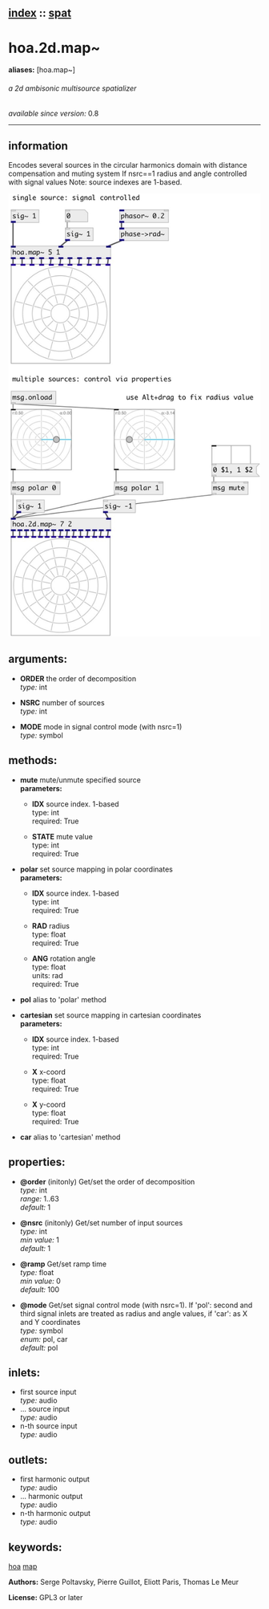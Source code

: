 [index](index.html) :: [spat](category_spat.html)
---

# hoa.2d.map~
**aliases:** [hoa.map\~]


###### a 2d ambisonic multisource spatializer

*available since version:* 0.8

---


## information
Encodes several sources in the circular harmonics domain with distance compensation and muting system If nsrc==1 radius and angle controlled with signal values Note: source indexes are 1-based.


[![example](../examples/img/hoa.2d.map~.jpg)](../examples/pd/hoa.2d.map~.pd)



## arguments:

* **ORDER**
the order of decomposition<br>
_type:_ int<br>

* **NSRC**
number of sources<br>
_type:_ int<br>

* **MODE**
mode in signal control mode (with nsrc=1)<br>
_type:_ symbol<br>



## methods:

* **mute**
mute/unmute specified source<br>
  __parameters:__
  - **IDX** source index. 1-based<br>
    type: int <br>
    required: True <br>

  - **STATE** mute value<br>
    type: int <br>
    required: True <br>

* **polar**
set source mapping in polar coordinates<br>
  __parameters:__
  - **IDX** source index. 1-based<br>
    type: int <br>
    required: True <br>

  - **RAD** radius<br>
    type: float <br>
    required: True <br>

  - **ANG** rotation angle<br>
    type: float <br>
    units: rad <br>
    required: True <br>

* **pol**
alias to &#39;polar&#39; method<br>

* **cartesian**
set source mapping in cartesian coordinates<br>
  __parameters:__
  - **IDX** source index. 1-based<br>
    type: int <br>
    required: True <br>

  - **X** x-coord<br>
    type: float <br>
    required: True <br>

  - **X** y-coord<br>
    type: float <br>
    required: True <br>

* **car**
alias to &#39;cartesian&#39; method<br>




## properties:

* **@order** (initonly)
Get/set the order of decomposition<br>
_type:_ int<br>
_range:_ 1..63<br>
_default:_ 1<br>

* **@nsrc** (initonly)
Get/set number of input sources<br>
_type:_ int<br>
_min value:_ 1<br>
_default:_ 1<br>

* **@ramp** 
Get/set ramp time<br>
_type:_ float<br>
_min value:_ 0<br>
_default:_ 100<br>

* **@mode** 
Get/set signal control mode (with nsrc=1). If &#39;pol&#39;: second and third signal inlets are
treated as radius and angle values, if &#39;car&#39;: as X and Y coordinates<br>
_type:_ symbol<br>
_enum:_ pol, car<br>
_default:_ pol<br>



## inlets:

* first source input<br>
_type:_ audio
* ... source input<br>
_type:_ audio
* n-th source input<br>
_type:_ audio



## outlets:

* first harmonic output<br>
_type:_ audio
* ... harmonic output<br>
_type:_ audio
* n-th harmonic output<br>
_type:_ audio



## keywords:

[hoa](keywords/hoa.html)
[map](keywords/map.html)






**Authors:** Serge Poltavsky, Pierre Guillot, Eliott Paris, Thomas Le Meur




**License:** GPL3 or later





